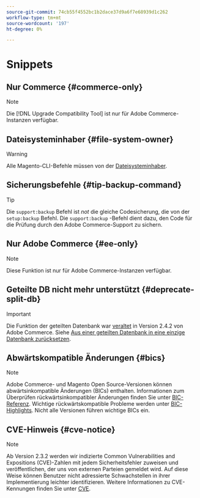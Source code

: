 ```yaml
---
source-git-commit: 74cb55f4552bc1b2dace37d9a6f7e68939d1c262
workflow-type: tm+mt
source-wordcount: '197'
ht-degree: 0%

---
```

# Snippets

## Nur Commerce {#commerce-only}

>[!NOTE]
>
>Die [!DNL Upgrade Compatibility Tool] ist nur für Adobe Commerce-Instanzen verfügbar.

<!-- Configuration guide snippets -->

## Dateisysteminhaber {#file-system-owner}

>[!WARNING]
>
>Alle Magento-CLI-Befehle müssen von der [Dateisysteminhaber](/help/configuration/cli/config-cli.md#prerequisites).

## Sicherungsbefehle {#tip-backup-command}

>[!TIP]
>
>Die `support:backup` Befehl ist _not_ die gleiche Codesicherung, die von der `setup:backup` Befehl. Die `support:backup` -Befehl dient dazu, den Code für die Prüfung durch den Adobe Commerce-Support zu sichern.

## Nur Adobe Commerce {#ee-only}

>[!NOTE]
>
>Diese Funktion ist nur für Adobe Commerce-Instanzen verfügbar.

## Geteilte DB nicht mehr unterstützt {#deprecate-split-db}

>[!IMPORTANT]
>
>Die Funktion der geteilten Datenbank war [veraltet](https://community.magento.com/t5/Magento-DevBlog/Deprecation-of-Split-Database-in-Magento-Commerce/ba-p/465187?_ga=2.128934671.2024864496.1657558157-1596100530.1657558157) in Version 2.4.2 von Adobe Commerce. Siehe [Aus einer geteilten Datenbank in eine einzige Datenbank zurücksetzen](/help/configuration/storage/revert-split-database.md).

<!-- End of Configuration guide snippets -->

## Abwärtskompatible Änderungen {#bics}

>[!NOTE]
>
>Adobe Commerce- und Magento Open Source-Versionen können abwärtsinkompatible Änderungen (BICs) enthalten. Informationen zum Überprüfen rückwärtsinkompatibler Änderungen finden Sie unter [BIC-Referenz](https://developer.adobe.com/commerce/php/development/backward-incompatible-changes/reference/). Wichtige rückwärtskompatible Probleme werden unter [BIC-Highlights](https://developer.adobe.com/commerce/php/development/backward-incompatible-changes/highlights/). Nicht alle Versionen führen wichtige BICs ein.

## CVE-Hinweis {#cve-notice}

>[!NOTE]
>
>Ab Version 2.3.2 werden wir indizierte Common Vulnerabilities and Expositions (CVE)-Zahlen mit jedem Sicherheitsfehler zuweisen und veröffentlichen, der uns von externen Parteien gemeldet wird. Auf diese Weise können Benutzer nicht adressierte Schwachstellen in ihrer Implementierung leichter identifizieren. Weitere Informationen zu CVE-Kennungen finden Sie unter [CVE](https://cve.mitre.org/).
